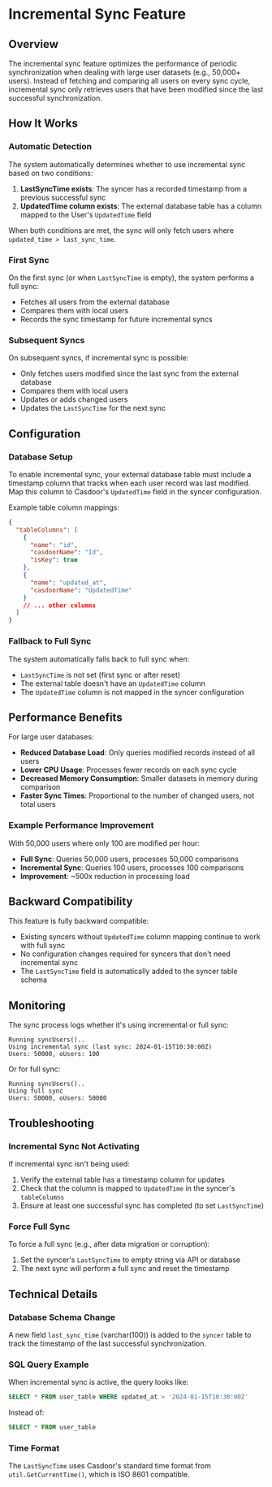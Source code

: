 # Incremental Sync Feature

## Overview

The incremental sync feature optimizes the performance of periodic synchronization when dealing with large user datasets (e.g., 50,000+ users). Instead of fetching and comparing all users on every sync cycle, incremental sync only retrieves users that have been modified since the last successful synchronization.

## How It Works

### Automatic Detection

The system automatically determines whether to use incremental sync based on two conditions:

1. **LastSyncTime exists**: The syncer has a recorded timestamp from a previous successful sync
2. **UpdatedTime column exists**: The external database table has a column mapped to the User's `UpdatedTime` field

When both conditions are met, the sync will only fetch users where `updated_time > last_sync_time`.

### First Sync

On the first sync (or when `LastSyncTime` is empty), the system performs a full sync:
- Fetches all users from the external database
- Compares them with local users
- Records the sync timestamp for future incremental syncs

### Subsequent Syncs

On subsequent syncs, if incremental sync is possible:
- Only fetches users modified since the last sync from the external database
- Compares them with local users
- Updates or adds changed users
- Updates the `LastSyncTime` for the next sync

## Configuration

### Database Setup

To enable incremental sync, your external database table must include a timestamp column that tracks when each user record was last modified. Map this column to Casdoor's `UpdatedTime` field in the syncer configuration.

Example table column mappings:
```json
{
  "tableColumns": [
    {
      "name": "id",
      "casdoorName": "Id",
      "isKey": true
    },
    {
      "name": "updated_at",
      "casdoorName": "UpdatedTime"
    }
    // ... other columns
  ]
}
```

### Fallback to Full Sync

The system automatically falls back to full sync when:
- `LastSyncTime` is not set (first sync or after reset)
- The external table doesn't have an `UpdatedTime` column
- The `UpdatedTime` column is not mapped in the syncer configuration

## Performance Benefits

For large user databases:
- **Reduced Database Load**: Only queries modified records instead of all users
- **Lower CPU Usage**: Processes fewer records on each sync cycle
- **Decreased Memory Consumption**: Smaller datasets in memory during comparison
- **Faster Sync Times**: Proportional to the number of changed users, not total users

### Example Performance Improvement

With 50,000 users where only 100 are modified per hour:
- **Full Sync**: Queries 50,000 users, processes 50,000 comparisons
- **Incremental Sync**: Queries 100 users, processes 100 comparisons
- **Improvement**: ~500x reduction in processing load

## Backward Compatibility

This feature is fully backward compatible:
- Existing syncers without `UpdatedTime` column mapping continue to work with full sync
- No configuration changes required for syncers that don't need incremental sync
- The `LastSyncTime` field is automatically added to the syncer table schema

## Monitoring

The sync process logs whether it's using incremental or full sync:
```
Running syncUsers()..
Using incremental sync (last sync: 2024-01-15T10:30:00Z)
Users: 50000, oUsers: 100
```

Or for full sync:
```
Running syncUsers()..
Using full sync
Users: 50000, oUsers: 50000
```

## Troubleshooting

### Incremental Sync Not Activating

If incremental sync isn't being used:
1. Verify the external table has a timestamp column for updates
2. Check that the column is mapped to `UpdatedTime` in the syncer's `tableColumns`
3. Ensure at least one successful sync has completed (to set `LastSyncTime`)

### Force Full Sync

To force a full sync (e.g., after data migration or corruption):
1. Set the syncer's `LastSyncTime` to empty string via API or database
2. The next sync will perform a full sync and reset the timestamp

## Technical Details

### Database Schema Change

A new field `last_sync_time` (varchar(100)) is added to the `syncer` table to track the timestamp of the last successful synchronization.

### SQL Query Example

When incremental sync is active, the query looks like:
```sql
SELECT * FROM user_table WHERE updated_at > '2024-01-15T10:30:00Z'
```

Instead of:
```sql
SELECT * FROM user_table
```

### Time Format

The `LastSyncTime` uses Casdoor's standard time format from `util.GetCurrentTime()`, which is ISO 8601 compatible.
